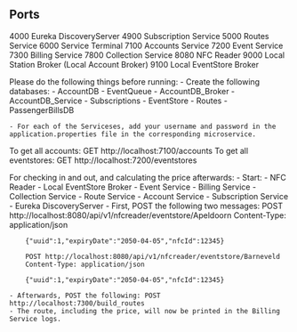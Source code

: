 ## Ports

4000 Eureka DiscoveryServer
4900 Subscription Service
5000 Routes Service
6000 Service Terminal
7100 Accounts Service
7200 Event Service
7300 Billing Service
7800 Collection Service
8080 NFC Reader
9000 Local Station Broker (Local Account Broker)
9100 Local EventStore Broker

Please do the following things before running:
    - Create the following databases:
        - AccountDB 
        - EventQueue
        - AccountDB_Broker
        - AccountDB_Service
        - Subscriptions
        - EventStore
        - Routes
        - PassengerBillsDB

    - For each of the Serviceses, add your username and password in the application.properties file in the corresponding microservice.

To get all accounts: GET http://localhost:7100/accounts
To get all eventstores: GET http://localhost:7200/eventstores

For checking in and out, and calculating the price afterwards:
    - Start:
        - NFC Reader
        - Local EventStore Broker
        - Event Service
        - Billing Service
        - Collection Service
        - Route Service
        - Account Service
        - Subscription Service
        - Eureka DiscoveryServer
    - First, POST the following two messages:
        POST http://localhost:8080/api/v1/nfcreader/eventstore/Apeldoorn
        Content-Type: application/json

        {"uuid":1,"expiryDate":"2050-04-05","nfcId":12345}

        POST http://localhost:8080/api/v1/nfcreader/eventstore/Barneveld
        Content-Type: application/json
        
        {"uuid":1,"expiryDate":"2050-04-05","nfcId":12345}

    - Afterwards, POST the following: POST http://localhost:7300/build_routes
    - The route, including the price, will now be printed in the Billing Service logs.
